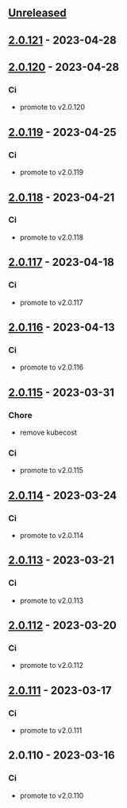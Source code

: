 <a name="unreleased"></a>
## [Unreleased]


<a name="2.0.121"></a>
## [2.0.121] - 2023-04-28

<a name="2.0.120"></a>
## [2.0.120] - 2023-04-28
### Ci
- promote to v2.0.120


<a name="2.0.119"></a>
## [2.0.119] - 2023-04-25
### Ci
- promote to v2.0.119


<a name="2.0.118"></a>
## [2.0.118] - 2023-04-21
### Ci
- promote to v2.0.118


<a name="2.0.117"></a>
## [2.0.117] - 2023-04-18
### Ci
- promote to v2.0.117


<a name="2.0.116"></a>
## [2.0.116] - 2023-04-13
### Ci
- promote to v2.0.116


<a name="2.0.115"></a>
## [2.0.115] - 2023-03-31
### Chore
- remove kubecost

### Ci
- promote to v2.0.115


<a name="2.0.114"></a>
## [2.0.114] - 2023-03-24
### Ci
- promote to v2.0.114


<a name="2.0.113"></a>
## [2.0.113] - 2023-03-21
### Ci
- promote to v2.0.113


<a name="2.0.112"></a>
## [2.0.112] - 2023-03-20
### Ci
- promote to v2.0.112


<a name="2.0.111"></a>
## [2.0.111] - 2023-03-17
### Ci
- promote to v2.0.111


<a name="2.0.110"></a>
## 2.0.110 - 2023-03-16
### Ci
- promote to v2.0.110


[Unreleased]: https://gitlab.industrysoftware.automation.siemens.com/caas-ops/fleet/aws-usea1-qa-qa/compare/2.0.121...HEAD
[2.0.121]: https://gitlab.industrysoftware.automation.siemens.com/caas-ops/fleet/aws-usea1-qa-qa/compare/2.0.120...2.0.121
[2.0.120]: https://gitlab.industrysoftware.automation.siemens.com/caas-ops/fleet/aws-usea1-qa-qa/compare/2.0.119...2.0.120
[2.0.119]: https://gitlab.industrysoftware.automation.siemens.com/caas-ops/fleet/aws-usea1-qa-qa/compare/2.0.118...2.0.119
[2.0.118]: https://gitlab.industrysoftware.automation.siemens.com/caas-ops/fleet/aws-usea1-qa-qa/compare/2.0.117...2.0.118
[2.0.117]: https://gitlab.industrysoftware.automation.siemens.com/caas-ops/fleet/aws-usea1-qa-qa/compare/2.0.116...2.0.117
[2.0.116]: https://gitlab.industrysoftware.automation.siemens.com/caas-ops/fleet/aws-usea1-qa-qa/compare/2.0.115...2.0.116
[2.0.115]: https://gitlab.industrysoftware.automation.siemens.com/caas-ops/fleet/aws-usea1-qa-qa/compare/2.0.114...2.0.115
[2.0.114]: https://gitlab.industrysoftware.automation.siemens.com/caas-ops/fleet/aws-usea1-qa-qa/compare/2.0.113...2.0.114
[2.0.113]: https://gitlab.industrysoftware.automation.siemens.com/caas-ops/fleet/aws-usea1-qa-qa/compare/2.0.112...2.0.113
[2.0.112]: https://gitlab.industrysoftware.automation.siemens.com/caas-ops/fleet/aws-usea1-qa-qa/compare/2.0.111...2.0.112
[2.0.111]: https://gitlab.industrysoftware.automation.siemens.com/caas-ops/fleet/aws-usea1-qa-qa/compare/2.0.110...2.0.111
